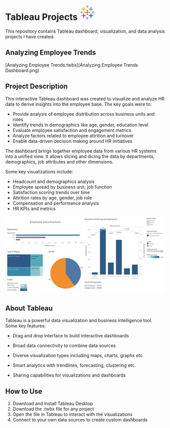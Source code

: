 # Tableau Projects ![icons8-tableau-software-48](https://github.com/keshavgangwar/Employee_Trends_Analysis--Dashboard/blob/bdc03e2f66d3328f4172260e38a111520f164ab4/Employee%20Trends%20Analysis/icons8-tableau-software-48.png)

This repository contains Tableau dashboard, visualization, and data analysis projects I have created.

## Analyzing Employee Trends

[Analyzing Employee Trends.twbx](Analyzing Employee Trends Dashboard.png)

## Project Description

This interactive Tableau dashboard was created to visualize and analyze HR data to derive insights into the employee base. The key goals were to:

- Provide analysis of employee distribution across business units and roles
- Identify trends in demographics like age, gender, education level
- Evaluate employee satisfaction and engagement metrics
- Analyze factors related to employee attrition and turnover
- Enable data-driven decision making around HR initiatives

The dashboard brings together employee data from various HR systems into a unified view. It allows slicing and dicing the data by departments, demographics, job attributes and other dimensions.

Some key visualizations include:

- Headcount and demographics analysis
- Employee spread by business unit, job function
- Satisfaction scoring trends over time
- Attrition rates by age, gender, job role
- Compensation and performance analysis
- HR KPIs and metrics

![Tableau Dashboard](https://github.com/keshavgangwar/Employee_Trends_Analysis--Dashboard/blob/bdc03e2f66d3328f4172260e38a111520f164ab4/Employee%20Trends%20Analysis/Tableau%20Dashboard.png)

## About Tableau

Tableau is a powerful data visualization and business intelligence tool. Some key features:

- Drag and drop interface to build interactive dashboards

- Broad data connectivity to combine data sources

- Diverse visualization types including maps, charts, graphs etc.

- Smart analytics with trendlines, forecasting, clustering etc.

- Sharing capabilities for visualizations and dashboards

## How to Use

1. Download and install Tableau Desktop
2. Download the .twbx file for any project
3. Open the file in Tableau to interact with the visualizations
4. Connect to your own data sources to create custom dashboards
